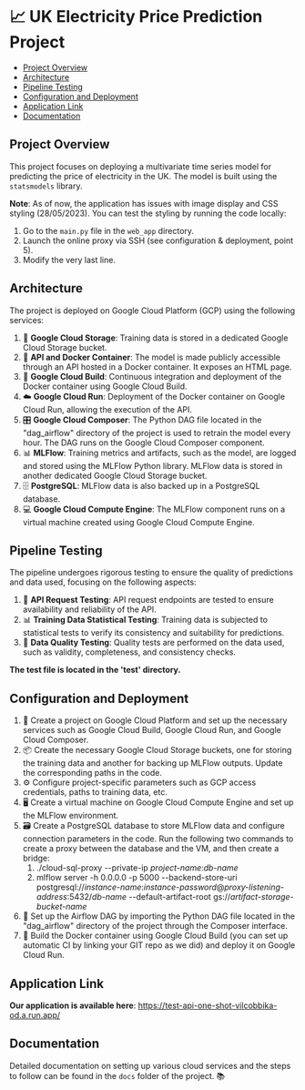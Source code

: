 # 📈 UK Electricity Price Prediction Project

- [Project Overview](#-project-overview)
- [Architecture](#architecture)
- [Pipeline Testing](#pipeline-testing)
- [Configuration and Deployment](#configuration-and-deployment)
- [Application Link](#application-link)
- [Documentation](#documentation)

## Project Overview

This project focuses on deploying a multivariate time series model for predicting the price of electricity in the UK. The model is built using the `statsmodels` library.

**Note**: As of now, the application has issues with image display and CSS styling (28/05/2023).
You can test the styling by running the code locally:
   1. Go to the `main.py` file in the `web_app` directory.
   2. Launch the online proxy via SSH (see configuration & deployment, point 5).
   3. Modify the very last line.

## Architecture

The project is deployed on Google Cloud Platform (GCP) using the following services:

1. 📂 **Google Cloud Storage**: Training data is stored in a dedicated Google Cloud Storage bucket.
2. 🐳 **API and Docker Container**: The model is made publicly accessible through an API hosted in a Docker container. It exposes an HTML page.
3. 🔨 **Google Cloud Build**: Continuous integration and deployment of the Docker container using Google Cloud Build.
4. ☁️ **Google Cloud Run**: Deployment of the Docker container on Google Cloud Run, allowing the execution of the API.
5. 🎛️ **Google Cloud Composer**: The Python DAG file located in the "dag_airflow" directory of the project is used to retrain the model every hour. The DAG runs on the Google Cloud Composer component.
6. 📊 **MLFlow**: Training metrics and artifacts, such as the model, are logged and stored using the MLFlow Python library. MLFlow data is stored in another dedicated Google Cloud Storage bucket.
7. 🗄️ **PostgreSQL**: MLFlow data is also backed up in a PostgreSQL database.
8. 💻 **Google Cloud Compute Engine**: The MLFlow component runs on a virtual machine created using Google Cloud Compute Engine.

## Pipeline Testing

The pipeline undergoes rigorous testing to ensure the quality of predictions and data used, focusing on the following aspects:

1. 📝 **API Request Testing**: API request endpoints are tested to ensure availability and reliability of the API.
2. 📊 **Training Data Statistical Testing**: Training data is subjected to statistical tests to verify its consistency and suitability for predictions.
3. 🧪 **Data Quality Testing**: Quality tests are performed on the data used, such as validity, completeness, and consistency checks.

**The test file is located in the 'test' directory.**

## Configuration and Deployment

1. 🚀 Create a project on Google Cloud Platform and set up the necessary services such as Google Cloud Build, Google Cloud Run, and Google Cloud Composer.
2. 📦 Create the necessary Google Cloud Storage buckets, one for storing the training data and another for backing up MLFlow outputs. Update the corresponding paths in the code.
3. ⚙️ Configure project-specific parameters such as GCP access credentials, paths to training data, etc.
4. 🖥️ Create a virtual machine on Google Cloud Compute Engine and set up the MLFlow environment.
5. 🗃️ Create a PostgreSQL database to store MLFlow data and configure connection parameters in the code. Run the following two commands to create a proxy between the database and the VM, and then create a bridge:
   1. ./cloud-sql-proxy --private-ip *project-name*:*db-name*
   2. mlflow server -h 0.0.0.0 -p 5000 --backend-store-uri postgresql://*instance-name*:*instance-password*@*proxy-listening-address*:5432/*db-name* --default-artifact-root gs://*artifact-storage-bucket-name*
6. 🔄 Set up the Airflow DAG by importing the Python DAG file located in the "dag_airflow" directory of the project through the Composer interface.
7. 🚢 Build the Docker container using Google Cloud Build (you can set up automatic CI by linking your GIT repo as we did) and deploy it on Google Cloud Run.

## Application Link

**Our application is available here**: https://test-api-one-shot-vilcobbika-od.a.run.app/

## Documentation

Detailed documentation on setting up various cloud services and the steps to follow can be found in the `docs` folder of the project. 📚

